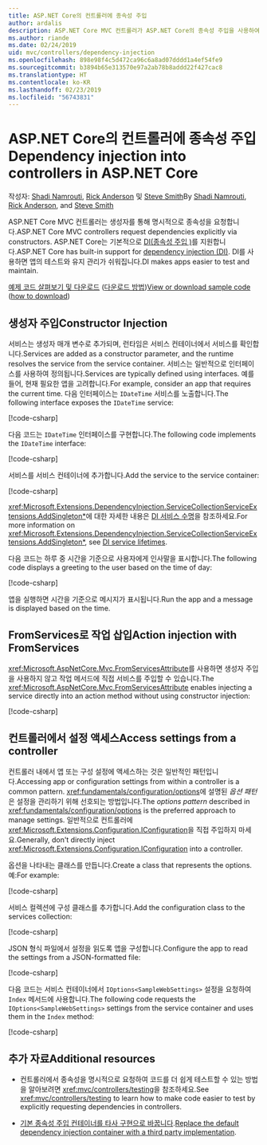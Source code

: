 ```yaml
---
title: ASP.NET Core의 컨트롤러에 종속성 주입
author: ardalis
description: ASP.NET Core MVC 컨트롤러가 ASP.NET Core의 종속성 주입을 사용하여 해당 생성자를 통해 명시적으로 해당 종속성을 요청하는 방법을 알아봅니다.
ms.author: riande
ms.date: 02/24/2019
uid: mvc/controllers/dependency-injection
ms.openlocfilehash: 898e98f4c5d472ca96c6a8ad07dddd1a4ef54fe9
ms.sourcegitcommit: b3894b65e313570e97a2ab78b8addd22f427cac8
ms.translationtype: HT
ms.contentlocale: ko-KR
ms.lasthandoff: 02/23/2019
ms.locfileid: "56743831"
---
```

# <a name="dependency-injection-into-controllers-in-aspnet-core"></a><span data-ttu-id="39d57-103">ASP.NET Core의 컨트롤러에 종속성 주입</span><span class="sxs-lookup"><span data-stu-id="39d57-103">Dependency injection into controllers in ASP.NET Core</span></span>

<a name="dependency-injection-controllers"></a>

<span data-ttu-id="39d57-104">작성자: [Shadi Namrouti](https://github.com/shadinamrouti), [Rick Anderson](https://twitter.com/RickAndMSFT) 및 [Steve Smith](https://github.com/ardalis)</span><span class="sxs-lookup"><span data-stu-id="39d57-104">By [Shadi Namrouti](https://github.com/shadinamrouti), [Rick Anderson](https://twitter.com/RickAndMSFT), and [Steve Smith](https://github.com/ardalis)</span></span>

<span data-ttu-id="39d57-105">ASP.NET Core MVC 컨트롤러는 생성자를 통해 명시적으로 종속성을 요청합니다.</span><span class="sxs-lookup"><span data-stu-id="39d57-105">ASP.NET Core MVC controllers request dependencies explicitly via constructors.</span></span> <span data-ttu-id="39d57-106">ASP.NET Core는 기본적으로 [DI(종속성 주입 )](xref:fundamentals/dependency-injection)를 지원합니다.</span><span class="sxs-lookup"><span data-stu-id="39d57-106">ASP.NET Core has built-in support for [dependency injection (DI)](xref:fundamentals/dependency-injection).</span></span> <span data-ttu-id="39d57-107">DI를 사용하면 앱의 테스트와 유지 관리가 쉬워집니다.</span><span class="sxs-lookup"><span data-stu-id="39d57-107">DI makes apps easier to test and maintain.</span></span>

<span data-ttu-id="39d57-108">[예제 코드 살펴보기 및 다운로드](https://github.com/aspnet/Docs/tree/master/aspnetcore/mvc/controllers/dependency-injection/sample) ([다운로드 방법](xref:index#how-to-download-a-sample))</span><span class="sxs-lookup"><span data-stu-id="39d57-108">[View or download sample code](https://github.com/aspnet/Docs/tree/master/aspnetcore/mvc/controllers/dependency-injection/sample) ([how to download](xref:index#how-to-download-a-sample))</span></span>

## <a name="constructor-injection"></a><span data-ttu-id="39d57-109">생성자 주입</span><span class="sxs-lookup"><span data-stu-id="39d57-109">Constructor Injection</span></span>

<span data-ttu-id="39d57-110">서비스는 생성자 매개 변수로 추가되며, 런타임은 서비스 컨테이너에서 서비스를 확인합니다.</span><span class="sxs-lookup"><span data-stu-id="39d57-110">Services are added as a constructor parameter, and the runtime resolves the service from the service container.</span></span> <span data-ttu-id="39d57-111">서비스는 일반적으로 인터페이스를 사용하여 정의됩니다.</span><span class="sxs-lookup"><span data-stu-id="39d57-111">Services are typically defined using interfaces.</span></span> <span data-ttu-id="39d57-112">예를 들어, 현재 필요한 앱을 고려합니다.</span><span class="sxs-lookup"><span data-stu-id="39d57-112">For example, consider an app that requires the current time.</span></span> <span data-ttu-id="39d57-113">다음 인터페이스는 `IDateTime` 서비스를 노출합니다.</span><span class="sxs-lookup"><span data-stu-id="39d57-113">The following interface exposes the `IDateTime` service:</span></span>

[!code-csharp[](dependency-injection/sample/ControllerDI/Interfaces/IDateTime.cs?name=snippet)]

<span data-ttu-id="39d57-114">다음 코드는 `IDateTime` 인터페이스를 구현합니다.</span><span class="sxs-lookup"><span data-stu-id="39d57-114">The following code implements the `IDateTime` interface:</span></span>

[!code-csharp[](dependency-injection/sample/ControllerDI/Services/SystemDateTime.cs?name=snippet)]

<span data-ttu-id="39d57-115">서비스를 서비스 컨테이너에 추가합니다.</span><span class="sxs-lookup"><span data-stu-id="39d57-115">Add the service to the service container:</span></span>

[!code-csharp[](dependency-injection/sample/ControllerDI/Startup1.cs?name=snippet&highlight=3)]

<span data-ttu-id="39d57-116"><xref:Microsoft.Extensions.DependencyInjection.ServiceCollectionServiceExtensions.AddSingleton*>에 대한 자세한 내용은 [DI 서비스 수명](xref:fundamentals/dependency-injection#service-lifetimes)을 참조하세요.</span><span class="sxs-lookup"><span data-stu-id="39d57-116">For more information on <xref:Microsoft.Extensions.DependencyInjection.ServiceCollectionServiceExtensions.AddSingleton*>, see [DI service lifetimes](xref:fundamentals/dependency-injection#service-lifetimes).</span></span>

<span data-ttu-id="39d57-117">다음 코드는 하루 중 시간을 기준으로 사용자에게 인사말을 표시합니다.</span><span class="sxs-lookup"><span data-stu-id="39d57-117">The following code displays a greeting to the user based on the time of day:</span></span>

[!code-csharp[](dependency-injection/sample/ControllerDI/Controllers/HomeController.cs?name=snippet)]

<span data-ttu-id="39d57-118">앱을 실행하면 시간을 기준으로 메시지가 표시됩니다.</span><span class="sxs-lookup"><span data-stu-id="39d57-118">Run the app and a message is displayed based on the time.</span></span>

## <a name="action-injection-with-fromservices"></a><span data-ttu-id="39d57-119">FromServices로 작업 삽입</span><span class="sxs-lookup"><span data-stu-id="39d57-119">Action injection with FromServices</span></span>

<span data-ttu-id="39d57-120"><xref:Microsoft.AspNetCore.Mvc.FromServicesAttribute>를 사용하면 생성자 주입을 사용하지 않고 작업 메서드에 직접 서비스를 주입할 수 있습니다.</span><span class="sxs-lookup"><span data-stu-id="39d57-120">The <xref:Microsoft.AspNetCore.Mvc.FromServicesAttribute> enables injecting a service directly into an action method without using constructor injection:</span></span>

[!code-csharp[](dependency-injection/sample/ControllerDI/Controllers/HomeController.cs?name=snippet2)]

## <a name="access-settings-from-a-controller"></a><span data-ttu-id="39d57-121">컨트롤러에서 설정 액세스</span><span class="sxs-lookup"><span data-stu-id="39d57-121">Access settings from a controller</span></span>

<span data-ttu-id="39d57-122">컨트롤러 내에서 앱 또는 구성 설정에 액세스하는 것은 일반적인 패턴입니다.</span><span class="sxs-lookup"><span data-stu-id="39d57-122">Accessing app or configuration settings from within a controller is a common pattern.</span></span> <span data-ttu-id="39d57-123"><xref:fundamentals/configuration/options>에 설명된 *옵션 패턴*은 설정을 관리하기 위해 선호되는 방법입니다.</span><span class="sxs-lookup"><span data-stu-id="39d57-123">The *options pattern* described in <xref:fundamentals/configuration/options> is the preferred approach to manage settings.</span></span> <span data-ttu-id="39d57-124">일반적으로 컨트롤러에 <xref:Microsoft.Extensions.Configuration.IConfiguration>을 직접 주입하지 마세요.</span><span class="sxs-lookup"><span data-stu-id="39d57-124">Generally, don't directly inject <xref:Microsoft.Extensions.Configuration.IConfiguration> into a controller.</span></span>

<span data-ttu-id="39d57-125">옵션을 나타내는 클래스를 만듭니다.</span><span class="sxs-lookup"><span data-stu-id="39d57-125">Create a class that represents the options.</span></span> <span data-ttu-id="39d57-126">예:</span><span class="sxs-lookup"><span data-stu-id="39d57-126">For example:</span></span>

[!code-csharp[](dependency-injection/sample/ControllerDI/Models/SampleWebSettings.cs?name=snippet)]

<span data-ttu-id="39d57-127">서비스 컬렉션에 구성 클래스를 추가합니다.</span><span class="sxs-lookup"><span data-stu-id="39d57-127">Add the configuration class to the services collection:</span></span>

[!code-csharp[](dependency-injection/sample/ControllerDI/Startup.cs?highlight=4&name=snippet1)]

<span data-ttu-id="39d57-128">JSON 형식 파일에서 설정을 읽도록 앱을 구성합니다.</span><span class="sxs-lookup"><span data-stu-id="39d57-128">Configure the app to read the settings from a JSON-formatted file:</span></span>

[!code-csharp[](dependency-injection/sample/ControllerDI/Program.cs?name=snippet&range=10-15)]

<span data-ttu-id="39d57-129">다음 코드는 서비스 컨테이너에서 `IOptions<SampleWebSettings>` 설정을 요청하여 `Index` 메서드에 사용합니다.</span><span class="sxs-lookup"><span data-stu-id="39d57-129">The following code requests the `IOptions<SampleWebSettings>` settings from the service container and uses them in the `Index` method:</span></span>

[!code-csharp[](dependency-injection/sample/ControllerDI/Controllers/SettingsController.cs?name=snippet)]

## <a name="additional-resources"></a><span data-ttu-id="39d57-130">추가 자료</span><span class="sxs-lookup"><span data-stu-id="39d57-130">Additional resources</span></span>

* <span data-ttu-id="39d57-131">컨트롤러에서 종속성을 명시적으로 요청하여 코드를 더 쉽게 테스트할 수 있는 방법을 알아보려면 <xref:mvc/controllers/testing>을 참조하세요.</span><span class="sxs-lookup"><span data-stu-id="39d57-131">See <xref:mvc/controllers/testing> to learn how to make code easier to test by explicitly requesting dependencies in controllers.</span></span>

* <span data-ttu-id="39d57-132">[기본 종속성 주입 컨테이너를 타사 구현으로 바꿉니다](xref:fundamentals/dependency-injection#default-service-container-replacement).</span><span class="sxs-lookup"><span data-stu-id="39d57-132">[Replace the default dependency injection container with a third party implementation](xref:fundamentals/dependency-injection#default-service-container-replacement).</span></span>
